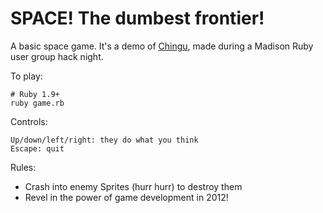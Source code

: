 # SPACE! The dumbest frontier!

A basic space game. It's a demo of [Chingu](https://github.com/ippa/chingu),
made during a Madison Ruby user group hack night.

To play:

    # Ruby 1.9+
    ruby game.rb

Controls:

    Up/down/left/right: they do what you think
    Escape: quit

Rules:

* Crash into enemy Sprites (hurr hurr) to destroy them
* Revel in the power of game development in 2012!
